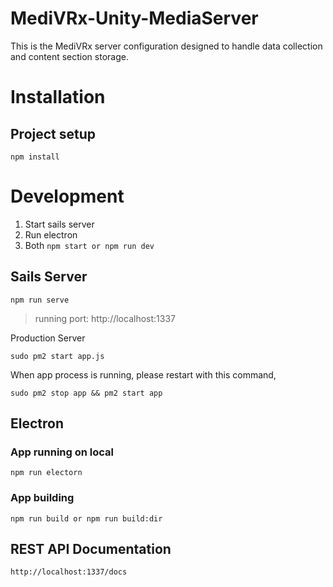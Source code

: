 # MediVRx-Unity-MediaServer

This is the MediVRx server configuration designed to handle data collection and content section storage.

# Installation

## Project setup

```
npm install
```

# Development

1. Start sails server
2. Run electron 
3. Both
`npm start or npm run dev`
## Sails Server
```
npm run serve
```
> running port: http://localhost:1337

Production Server
```
sudo pm2 start app.js
```
When app process is running, please restart with this command,
```
sudo pm2 stop app && pm2 start app
```

## Electron 

### App running on local
```
npm run electorn
```

### App building
```
npm run build or npm run build:dir
```

## REST API Documentation
```
http://localhost:1337/docs
```

